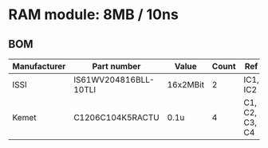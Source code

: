 
# RAM module: 8MB / 10ns


## BOM

| Manufacturer          | Part number                 | Value       | Count | Ref                                   |
|-----------------------|-----------------------------|-------------|-------|---------------------------------------|
| ISSI                  | IS61WV204816BLL-10TLI       | 16x2MBit    | 2     | IC1, IC2                              |
| Kemet                 | C1206C104K5RACTU            | 0.1u        | 4     | C1, C2, C3, C4                        |



